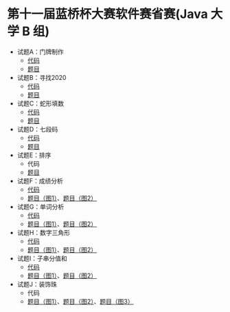 # 第十一届蓝桥杯大赛软件赛省赛(Java 大学 B 组)

- 试题A：门牌制作
  - [代码](../../src/main/java/_11B/A_门牌制作.java)
  - [题目](./02.png)
- 试题B：寻找2020
  - [代码](../../src/main/java/_11B/B_寻找2020.java)
  - [题目](./03.png)
- 试题C：蛇形填数
  - [代码](../../src/main/java/_11B/C_蛇形填数.java)
  - [题目](./04.png)
- 试题D：七段码
  - [代码](../../src/main/java/_11B/D_七段码.java)
  - [题目](./05.png)
- 试题E：排序
  - 代码
  - [题目](./06.png)
- 试题F：成绩分析
  - [代码](../../src/main/java/_11B/F_成绩分析.java)
  - [题目（图1）](./07.png)、[题目（图2）](./08.png)
- 试题G：单词分析
  - [代码](../../src/main/java/_11B/G_单词分析.java)
  - [题目（图1）](./09.png)、[题目（图2）](./10.png)
- 试题H：数字三角形
  - [代码](../../src/main/java/_11B/H_数字三角形.java)
  - [题目（图1）](./11.png)、[题目（图2）](./12.png)
- 试题I：子串分值和
  - [代码](../../src/main/java/_11B/I_子串分值和.java)
  - [题目（图1）](./13.png)、[题目（图2）](./14.png)
- 试题J：装饰珠
  - 代码
  - [题目（图1）](./15.png)、[题目（图2）](./16.png)、[题目（图3）](./17.png)
